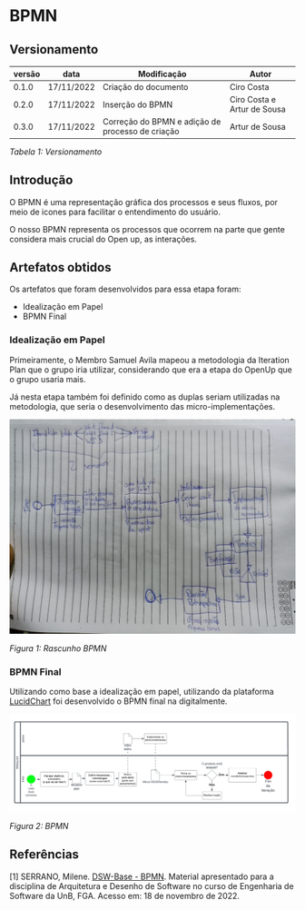 # BPMN

## Versionamento


versão | data | Modificação | Autor
-------|------|-------------|------
0.1.0 | 17/11/2022 | Criação do documento | Ciro Costa
0.2.0 | 17/11/2022 | Inserção do BPMN | Ciro Costa e Artur de Sousa
0.3.0 | 17/11/2022 | Correção do BPMN e adição de processo de criação| Artur de Sousa

*Tabela 1: Versionamento*

## Introdução

O BPMN é uma representação gráfica dos processos e seus fluxos, por meio de icones para facilitar o entendimento do usuário.

O nosso BPMN representa os processos que ocorrem na parte que gente considera mais crucial do Open up, as interações.

## Artefatos obtidos

Os artefatos que foram desenvolvidos para essa etapa foram:

- Idealização em Papel
- BPMN Final

### Idealização em Papel

Primeiramente, o Membro Samuel Avila mapeou a metodologia da Iteration Plan que o grupo iria utilizar, considerando que era a etapa do OpenUp que o grupo usaria mais.

Já nesta etapa também foi definido como as duplas seriam utilizadas na metodologia, que seria o desenvolvimento das micro-implementações.

![Figura Rascunho BPMN](../Base/assets/bpmn/Rascunho-BPMN.png)

*Figura 1: Rascunho BPMN* 

### BPMN Final

Utilizando como base a idealização em papel, utilizando da plataforma [LucidChart](https://www.lucidchart.com/pages/pt) foi desenvolvido o BPMN final na digitalmente.

![Figura BPMN](../Base/assets/bpmn/bpmn.png)

*Figura 2: BPMN* 

## Referências

[1] SERRANO, Milene. [DSW-Base - BPMN](https://aprender3.unb.br/pluginfile.php/2277114/mod_label/intro/Arquitetura%20e%20Desenho%20de%20software%20-%20Aula%20BPMN%20Exemplos%20-%20Profa.%20Milene.pdf). Material apresentado para a disciplina de Arquitetura e Desenho de Software no curso de Engenharia de Software da UnB, FGA. Acesso em: 18 de novembro de 2022.